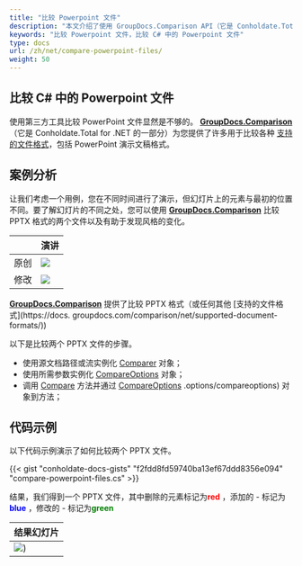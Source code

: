 ```yaml
---
title: "比较 Powerpoint 文件"
description: "本文介绍了使用 GroupDocs.Comparison API（它是 Conholdate.Total for .NET 的一部分）来比较 powerpoint 文件。"
keywords: "比较 Powerpoint 文件，比较 C# 中的 Powerpoint 文件"
type: docs
url: /zh/net/compare-powerpoint-files/
weight: 50
---
```


## 比较 C# 中的 Powerpoint 文件

使用第三方工具比较 PowerPoint 文件显然是不够的。 **[GroupDocs.Comparison](https://products.groupdocs.com/comparison/net)**（它是 Conholdate.Total for .NET 的一部分）为您提供了许多用于比较各种 [支持的文件格式](https://docs.groupdocs.com/comparison/net/supported-document-formats/)，包括 PowerPoint 演示文稿格式。

## 案例分析
让我们考虑一个用例，您在不同时间进行了演示，但幻灯片上的元素与最初的位置不同。要了解幻灯片的不同之处，您可以使用 **[GroupDocs.Comparison](https://products.groupdocs.com/comparison/net)** 比较 PPTX 格式的两个文件以及有助于发现风格的变化。

| |演讲 |
| --- | --- |
|原创 | ![](https://docs.groupdocs.com/comparison/net/images/how-to-compare-powerpoint-presentations_1.png)|
|修改 | ![](https://docs.groupdocs.com/comparison/net/images/how-to-compare-powerpoint-presentations_2.png)|

[**GroupDocs.Comparison**](https://products.groupdocs.com/comparison/net) 提供了比较 PPTX 格式（或任何其他 [支持的文件格式](https://docs. groupdocs.com/comparison/net/supported-document-formats/))

以下是比较两个 PPTX 文件的步骤。

* 使用源文档路径或流实例化 [Comparer](https://apireference.groupdocs.com/net/comparison/groupdocs.comparison/comparer) 对象；
* 使用所需参数实例化 [CompareOptions](https://apireference.groupdocs.com/net/comparison/groupdocs.comparison.options/compareoptions) 对象；
* 调用 [Compare](https://apireference.groupdocs.com/net/comparison/groupdocs.comparison/comparer) 方法并通过 [CompareOptions](https://apireference.groupdocs.com/net/comparison/groupdocs.comparison) .options/compareoptions) 对象到方法；

## 代码示例
以下代码示例演示了如何比较两个 PPTX 文件。

{{< gist "conholdate-docs-gists" "f2fdd8fd59740ba13ef67ddd8356e094" "compare-powerpoint-files.cs" >}}

结果，我们得到一个 PPTX 文件，其中删除的元素标记为<font color="red">**red**</font> ，添加的 - 标记为<font color="blue">**blue**</font> ，修改的 - 标记为<font color="green">**green**</font>

|结果幻灯片 |
| --- |
| ![](https://docs.groupdocs.com/comparison/net/images/how-to-compare-powerpoint-presentations_3.png))






